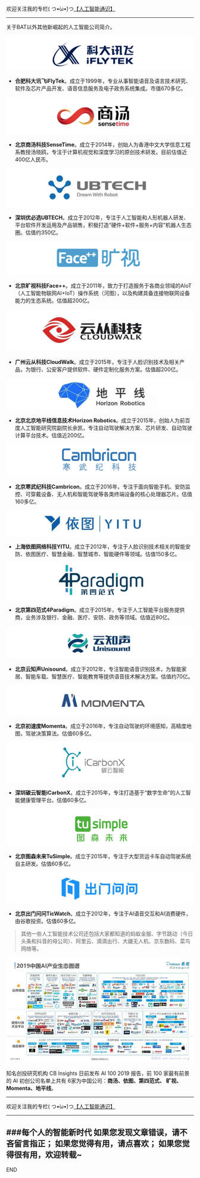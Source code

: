 欢迎关注我的专栏( つ•̀ω•́)つ[【人工智能通识】](https://www.jianshu.com/c/e9a7b7b7024d)

---

关于BAT以外其他新崛起的人工智能公司简介。

![](imgs/4324074-84ef757defda9723.png?imageMogr2/auto-orient/strip%7CimageView2/2/w/1240)
- **合肥科大讯飞iFlyTek**。成立于1999年，专业从事智能语音及语言技术研究、软件及芯片产品开发、语音信息服务及电子政务系统集成。市值670多亿。

![](imgs/4324074-683ad79eed46c13d.png?imageMogr2/auto-orient/strip%7CimageView2/2/w/1240)

- **北京商汤科技SenseTime**。成立于2014年，创始人为香港中文大学信息工程系教授汤晓鸥，专注于计算机视觉和深度学习的原创技术研发。目前估值近400亿人民币。

![](imgs/4324074-2444cc2f0567ba97.png?imageMogr2/auto-orient/strip%7CimageView2/2/w/1240)

- **深圳优必选UBTECH**。成立于2012年，专注于人工智能和人形机器人研发、平台软件开发运用及产品销售，积极打造“硬件+软件+服务+内容”机器人生态圈。估值约350亿。

![](imgs/4324074-a16176841088063d.png?imageMogr2/auto-orient/strip%7CimageView2/2/w/1240)
- **北京旷视科技Face++**。成立于2011年，致力于打造服务于各商业领域的AIoT（人工智能物联网AI+IoT）操作系统（河图），以及构建具备连接物联网设备能力的生态系统。估值超200亿。

![](imgs/4324074-f29c60fb702ca29a.png?imageMogr2/auto-orient/strip%7CimageView2/2/w/1240)


- **广州云从科技CloudWalk**。成立于2015年，专注于人脸识别技术及相关产品，为银行、公安客户提供软件、硬件定制化服务方案。估值超200亿。

![](imgs/4324074-8dd2b27f0c3c0db3.png?imageMogr2/auto-orient/strip%7CimageView2/2/w/1240)

- **北京北京地平线信息技术Horizon Robotics**。成立于2015年，创始人为前百度人工智能研究院副院长余凯，专注自动驾驶解决方案、芯片研发、自动驾驶计算平台技术。估值近200亿。

![](imgs/4324074-5606652a9140187e.png?imageMogr2/auto-orient/strip%7CimageView2/2/w/1240)
- **北京寒武纪科技Cambricon**。成立于2016年，专注于面向智能手机、安防监控、可穿戴设备、无人机和智能驾驶等各类终端设备的核心处理器芯片。估值160多亿。

![](imgs/4324074-b5b28a60925d3e0f.png?imageMogr2/auto-orient/strip%7CimageView2/2/w/1240)
- **上海依图网络科技YITU**。成立于2012年，专注于人脸识别技术相关的智能安防、依图医疗、智慧金融、智慧城市、智能硬件等领域。估值150多亿。

![](imgs/4324074-336e8924008be130.png?imageMogr2/auto-orient/strip%7CimageView2/2/w/1240)
- **北京第四范式4Paradigm**。成立于2015年，专注于人工智能平台服务提供商，业务涉及银行、金融、医疗、安防、政务等领域。估值近80亿。

![](imgs/4324074-f4c0bcb6ea410228.png?imageMogr2/auto-orient/strip%7CimageView2/2/w/1240)

- **北京云知声Unisound**。成立于2012年，专注智能语音识别技术，为智能家居、智能车载、智慧医疗、智能教育等提供语音技术解决方案。估值约70亿。

![](imgs/4324074-d284009ab0f9f30d.png?imageMogr2/auto-orient/strip%7CimageView2/2/w/1240)

- **北京初速度Momenta**。成立于2016年，专注自动驾驶的环境感知，高精度地图，驾驶决策算法。估值60多亿。

![](imgs/4324074-58778c926f85874a.png?imageMogr2/auto-orient/strip%7CimageView2/2/w/1240)

- **深圳碳云智能iCarbonX**。成立于2015年，专注打造基于“数字生命”的人工智能健康管理平台。估值60多亿。

![](imgs/4324074-80f05ff0c1ead640.png?imageMogr2/auto-orient/strip%7CimageView2/2/w/1240)

- **北京图森未来TuSimple**。成立于2015年，专注于大型货运卡车自动驾驶系统自主研发。估值60多亿。


![](imgs/4324074-ab03aad9aa297286.png?imageMogr2/auto-orient/strip%7CimageView2/2/w/1240)

- **北京出门问问TicWatch**。成立于2012年，专注于AI语音交互和AI消费硬件，由谷歌投资。估值60多亿。

>其他一些人工智能技术公司还包括大家都知道的蚂蚁金服、字节跳动（今日头条和抖音的母公司）、阿里云、滴滴出行、大疆无人机、京东数码、菜鸟网络等。

![](imgs/4324074-3d1241ea045e059a.png?imageMogr2/auto-orient/strip%7CimageView2/2/w/1240)


知名创投研究机构 CB Insights 日前发布 AI 100 2019 报告，前 100 家最有前景的 AI 初创公司名单上共有 6家为中国公司：**商汤、依图、第四范式、 旷视、Momenta、地平线**。


---
欢迎关注我的专栏( つ•̀ω•́)つ[【人工智能通识】](https://www.jianshu.com/c/e9a7b7b7024d)

---
###每个人的智能新时代
如果您发现文章错误，请不吝留言指正；
如果您觉得有用，请点喜欢；
如果您觉得很有用，欢迎转载~
---
END